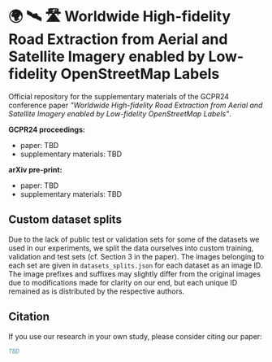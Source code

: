 # :earth_africa: :artificial_satellite: :motorway: Worldwide High-fidelity Road Extraction from Aerial and Satellite Imagery enabled by Low-fidelity OpenStreetMap Labels
Official repository for the supplementary materials of the GCPR24 conference paper *"Worldwide High-fidelity Road Extraction from Aerial and Satellite Imagery enabled by Low-fidelity OpenStreetMap Labels"*.

**GCPR24 proceedings:**
- paper: TBD
- supplementary materials: TBD

**arXiv pre-print:**
- paper: TBD
- supplementary materials: TBD

## Custom dataset splits

Due to the lack of public test or validation sets for some of the datasets we used in our experiments, we split the data ourselves into custom training, validation and test sets (cf. Section 3 in the paper). The images belonging to each set are given in `datasets_splits.json` for each dataset as an image ID. The image prefixes and suffixes may slightly differ from the original images due to modifications made for clarity on our end, but each unique ID remained as is distributed by the respective authors.

## Citation

If you use our research in your own study, please consider citing our paper:

```BibTeX
TBD
```
